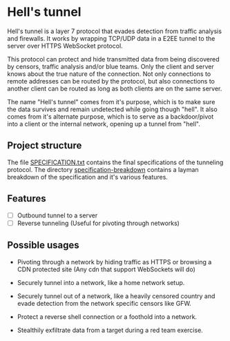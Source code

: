 # Hell's tunnel

Hell's tunnel is a layer 7 protocol that evades detection from traffic analysis and firewalls. It works by wrapping TCP/UDP data in a E2EE tunnel to the server over HTTPS WebSocket protocol.

This protocol can protect and hide transmitted data from being discovered by censors, traffic analysis and/or blue teams. Only the client and server knows about the true nature of the connection. Not only connections to remote addresses can be routed by the protocol, but also connections to another client can be routed as long as both clients are on the same server.

The name "Hell's tunnel" comes from it's purpose, which is to make sure the data survives and remain undetected while going though "hell". It also comes from it's alternate purpose, which is to serve as a backdoor/pivot into a client or the internal network, opening up a tunnel from "hell". 

## Project structure

The file [SPECIFICATION.txt](SPECIFICATION.txt) contains the final specifications of the tunneling protocol.
The directory [specification-breakdown](specification-breakdown/) contains a layman breakdown of the specification and it's various features.

## Features

- [ ] Outbound tunnel to a server
- [ ] Reverse tunneling (Useful for pivoting through networks)

## Possible usages

- Pivoting through a network by hiding traffic as HTTPS or browsing a CDN protected site (Any cdn that support WebSockets will do)

- Securely tunnel into a network, like a home network setup.

- Securely tunnel out of a network, like a heavily censored country and evade detection from the network specific censors like GFW.

- Protect a reverse shell connection or a foothold into a network.

- Stealthily exfiltrate data from a target during a red team exercise.
